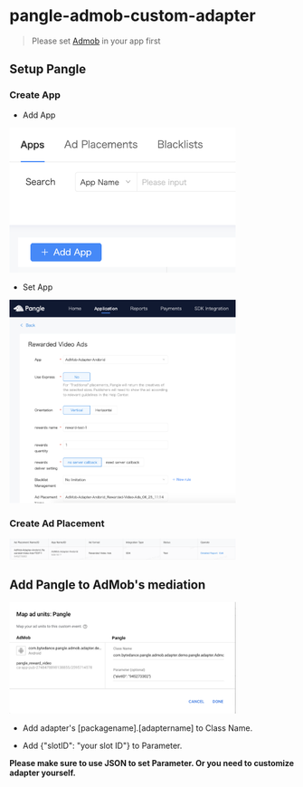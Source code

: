 # pangle-admob-custom-adapter

> Please set [Admob](https://developers.google.cn/admob/android/quick-start) in your app first

## Setup Pangle
### Create App

- Add App

<img src="./pics/create-app.png" alt="drawing" width="400"/>

- Set App

<img src="./pics/new-app.png" alt="drawing" width="400"/>



### Create Ad Placement

<img src="./pics/new-pangle-slot.png" alt="drawing" width="400"/>



## Add Pangle to AdMob's mediation

<img src="./pics/mediation-param.png" alt="drawing" width="400"/>


- Add adapter's [packagename].[adaptername] to Class Name.

- Add {"slotID": "your slot ID"} to Parameter.

**Please make sure to use JSON to set Parameter. Or you need to customize adapter yourself.**
